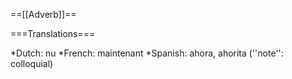 ==[[Adverb]]==

===Translations===

*Dutch: nu
*French: maintenant
*Spanish: ahora, ahorita (''note'': colloquial)